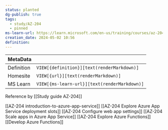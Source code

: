 ```yaml
---
status: planted
dg-publish: true
tags:
  - study/AZ-204
  - pinned
ms-learn-url: https://learn.microsoft.com/en-us/training/courses/az-204t00
creation_date: 2024-05-02 10:56
definition:
---
```


| MetaData   |                                              |
| ---------- | -------------------------------------------- |
| Definition | `VIEW[{definition}][text(renderMarkdown)]`   |
| Homesite   | `VIEW[{url}][text(renderMarkdown)]`          |
| MS Learn   | `VIEW[{ms-learn-url}][text(renderMarkdown)]` |

Reference by [[Study guide AZ-204]]

[[AZ-204 introduction-to-azure-app-service]]
[[AZ-204 Explore Azure App Service deployment slots]]
[[AZ-204 Configure web app settings]]
[[AZ-204 Scale apps in Azure App Service]]
[[AZ-204 Explore Azure Functions]]
[[Develop Azure Functions]]